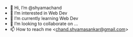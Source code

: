 - 👋 Hi, I’m @shyamachand
- 👀 I’m interested in Web Dev
- 🌱 I’m currently learning Web Dev 
- 💞️ I’m looking to collaborate on ...
- 📫 How to reach me <<chand.shyamasankar@gmail.com>>

<!---
shyamachand/shyamachand is a ✨ special ✨ repository because its `README.md` (this file) appears on your GitHub profile.
You can click the Preview link to take a look at your changes.
--->
